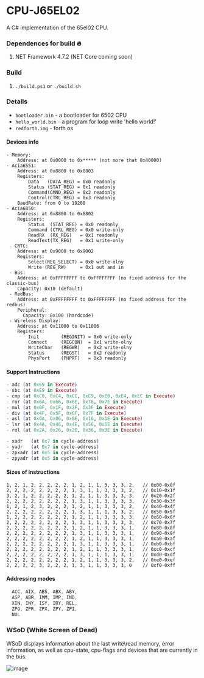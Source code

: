 # CPU-J65EL02
A C# implementation of the 65el02 CPU.


### Dependences for build 🔥
1. NET Framework 4.7.2 (NET Core coming soon)

### Build
1. `./build.ps1` or `./build.sh`

### Details
- `bootloader.bin`  - a bootloader for 6502 CPU
- `hello_world.bin` - a program for loop write 'hello world!'
- `redforth.img`    - forth os

#### Devices info
```CSharp
- Memory:
    Address: at 0x0000 to 0x***** (not more that 0x40000) 
- Acia6551:
    Address: at 0x8800 to 0x8803
    Registers:
        Data   (DATA_REG) = 0x0 readonly
        Status (STAT_REG) = 0x1 readonly
        Command(CMND_REG) = 0x2 readonly
        Control(CTRL_REG) = 0x3 readonly
    BaudRate: from 0 to 19200
- Acia6850:
    Address: at 0x8800 to 0x8802
    Registers:
        Status  (STAT_REG) = 0x0 readonly
        Command (CTRL_REG) = 0x0 write-only
        ReadRX  (RX_REG)   = 0x1 readonly
        ReadText(TX_REG)   = 0x1 write-only
 - CRTC:
    Address: at 0x9000 to 0x9002
    Registers:
        Select(REG_SELECT) = 0x0 write-olny
        Write (REG_RW)     = 0x1 out and in
 - Bus:
    Address: at 0xFFFFFFFF to 0xFFFFFFFF (no fixed address for the classic-bus)
    Capacity: 0x10 (default)
 - RedBus:
    Address: at 0xFFFFFFFF to 0xFFFFFFFF (no fixed address for the redbus)
    Peripheral:
      Capacity: 0x100 (hardcode)
 - Wireless Display:
    Address: at 0x11000 to 0x11006
    Registers:
        Init        (REGINIT) = 0x0 write-only
        Connect     (REGCON)  = 0x1 write-olny
        WriteChar   (REGWR)   = 0x2 write-olny
        Status      (REGST)   = 0x2 readonly
        PhysPort    (PHPRT)   = 0x3 readonly
```

#### Support Instructions   
```elixir
- adc (at 0x69 in Execute)
- sbc (at 0xE9 in Execute)
- cmp (at 0xC0, 0xC4, 0xCC, 0xC9, 0xE0, 0xE4, 0xEC in Execute)
- ror (at 0x6A, 0x66, 0x6E, 0x76, 0x7E in Execute)
- mul (at 0x0F, 0x1F, 0x2F, 0x3F in Execute)
- div (at 0x4F, 0x5F, 0x6F, 0x7F in Execute)
- asl (at 0x0A, 0x06, 0x0E, 0x16, 0x1E in Execute)
- lsr (at 0x4A, 0x46, 0x4E, 0x56, 0x5E in Execute)
- rol (at 0x2A, 0x26, 0x2E, 0x36, 0x3E in Execute)

- xadr   (at 0x7 in cycle-address)
- yadr   (at 0x7 in cycle-address)
- zpxadr (at 0x5 in cycle-address)
- zpyadr (at 0x5 in cycle-address)
```

#### Sizes of instructions
```CSharp
1, 2, 1, 2, 2, 2, 2, 2, 1, 2, 1, 1, 3, 3, 3, 2,   // 0x00-0x0f
2, 2, 2, 2, 2, 2, 2, 2, 1, 3, 1, 1, 3, 3, 3, 2,   // 0x10-0x1f
3, 2, 1, 2, 2, 2, 2, 2, 1, 2, 1, 1, 3, 3, 3, 3,   // 0x20-0x2f
2, 2, 2, 2, 2, 2, 2, 2, 1, 3, 1, 1, 3, 3, 3, 3,   // 0x30-0x3f
1, 2, 1, 2, 3, 2, 2, 2, 1, 2, 1, 1, 3, 3, 3, 2,   // 0x40-0x4f
2, 2, 2, 2, 2, 2, 2, 2, 1, 3, 1, 1, 1, 3, 3, 2,   // 0x50-0x5f
1, 2, 2, 2, 2, 2, 2, 2, 1, 2, 1, 1, 3, 3, 3, 3,   // 0x60-0x6f
2, 2, 2, 2, 2, 2, 2, 2, 1, 3, 1, 1, 3, 3, 3, 3,   // 0x70-0x7f
2, 2, 2, 2, 2, 2, 2, 2, 1, 2, 1, 1, 3, 3, 3, 1,   // 0x80-0x8f
2, 2, 2, 2, 2, 2, 2, 2, 1, 3, 1, 1, 3, 3, 3, 1,   // 0x90-0x9f
2, 2, 2, 2, 2, 2, 2, 2, 1, 2, 1, 1, 3, 3, 3, 1,   // 0xa0-0xaf
2, 2, 2, 2, 2, 2, 2, 2, 1, 3, 1, 1, 3, 3, 3, 1,   // 0xb0-0xbf
2, 2, 2, 2, 2, 2, 2, 2, 1, 2, 1, 1, 3, 3, 3, 1,   // 0xc0-0xcf
2, 2, 2, 2, 2, 2, 2, 2, 1, 3, 1, 1, 1, 3, 3, 1,   // 0xd0-0xdf
2, 2, 2, 2, 2, 2, 2, 2, 1, 2, 1, 1, 3, 3, 3, 2,   // 0xe0-0xef
2, 2, 2, 2, 3, 2, 2, 2, 1, 3, 1, 1, 3, 3, 3, 0    // 0xf0-0xff
```

#### Addressing modes
```asm
  ACC, AIX, ABS, ABX, ABY,
  ASP, ABR, IMM, IMP, IND,
  XIN, INY, ISY, IRY, REL,
  ZPG, ZPR, ZPX, ZPY, ZPI,
  NUL
```

### WSoD  (White Screen of Dead)

WSoD displays information about the last write\read memory, error information, as well as cpu-state, cpu-flags and devices that are currently in the bus. 

![image](https://user-images.githubusercontent.com/13326808/44694240-0e24fa00-aa75-11e8-8a41-4c035b71ea48.png)
